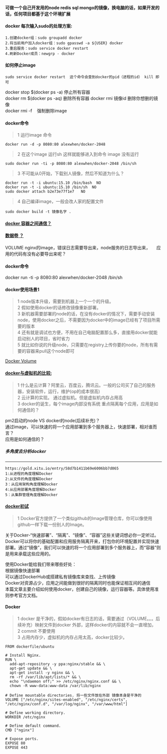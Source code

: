 #### 可做一个自己开发用的node redis sql mongo的镜像，换电脑的话，如果开发的话，任何项目都基于这个环境扩展   
#### docker 每次输入sudo的处理方案:
```
1.创建docker组：sudo groupadd docker
2.将当前用户加入docker组：sudo gpasswd -a ${USER} docker
3.重启服务：sudo service docker restart
4.刷新Docker成员：newgrp - docker
```
#### 如何停止image
```
sudo service docker restart  这个命令会查到docker的pid（进程的id） kill 即可
```     
docker stop $(docker ps -a) 停止所有容器    
docker rm $(docker ps -aq) 删除所有容器 
docker rmi 镜像id           删除你想删的镜像   
docker rmi -f    强制删除image    
#### docker命令   
>1 运行image 命令  
```
docker run -d -p 8080:80 alexwhen/docker-2048  
```  
>2 在这个image 运行sh 这样就能够进入到命令 image 没有运行   
```
sudo docker run -ti -p 8080:80 alexwhen/docker-2048 /bin/sh   
```  
>3 不可能从0开始，下载别人镜像，然后不知道为什么？   
```
docker run -t -i ubuntu:15.10 /bin/bash  NO   
docker run -t -i ubuntu:15.10 /bin/sh  NO  
sudo docker attach b2e73e77f1e7   NO   
```  
>4 自己编译image，一般会改人家的配置文件
```
sudo docker build -t 镜像名字 .
```  
#### [docker 容器之间通信？](http://blog.csdn.net/kongxx/article/details/38676917)    
#### [数据卷  ？](https://blog.fundebug.com/2017/06/07/what-is-docker-volume/)
VOLUME nginx的image，错误日志需要导出来，node服务的日志导出来，    
应用的代码有没有必要导出来呢？  

#### docker命令 
docker run -ti -p 8080:80 alexwhen/docker-2048 /bin/sh 
#### docker使用场景1  
>1 node版本升级，需要到机器上一个一个的升级。  
>2 假如使用docker的话修改镜像重新部署。              
>3 新机器需要部署的node的话，在没有docker的情况下，需要手动安装node，使用docker之后，不需要因为docker中的image已经有了项目所需要的版本  
>4 还有就是调试也方便，不用在自己电脑配置那么多，直接用docker就能启动别人的项目，省时省力     
>5 就比如你说的升级node，只需要在registry上传你要的node，所有有需要的容器来pull这个node即可    


[Docker Volume](https://blog.fundebug.com/2017/06/07/what-is-docker-volume/)


#### [docker与虚拟机的比较](https://blog.fundebug.com/2017/05/31/docker-and-vm/);
>1 什么是云计算？阿里云，百度云，腾讯云。一般的公司买了自己的服务器，安装软件，运行，维护(op的成本很高)  
>2 云计算的实现。 通过虚拟机。但是虚拟机内存占用高  
>3  docker的诞生，每个image内部没有系统  重点隔离每个应用，应用是如何通信的？  

pm2启动的node VS docker的node(后续补充)？  
通过image，可以快速的将一个应用部署到多个服务器上，快速部署，相对谁而言？    
应用是如何通信的？

##### 多角度去分析docker
--------------------------------
```
https://gold.xitu.io/entry/58d7b1411b69e6006bb7d065
1:从进程的角度理解Docker
2:从文件的角度理解Docker
3：从应用架构角度理解Docker
4:从应用部署角度理解Docker
5：从集群管理角度理解Docker
```
#### [docker初试](http://blog.acs1899.com/linux/mac/2016/02/15/hellow-docker.html)
>1 Docker官方提供了一个类似github的Image管理仓库，你可以像使用github一样下载一份别人的Image。  

关于Docker-“快速部署”、“隔离”、“镜像”、“容器”这些关键词想必你一定听过。Docker可以将你的基础配置和应用服务隔离开来，打包你的环境配置并实现快速部署。通过“镜像”，我们可以快速的将一个应用部署到多个服务器上，而“容器”则是用来承载这些应用的。    

使用Docker能给我们带来哪些好处：    
根据镜像快速部署    
可以通过DockerHub或搭建私有镜像库来查找、上传镜像   
Docker对资源占少，应用之间能做到很好的隔离同时也能保证相互间的通信   
本篇文章主要介绍如何使用docker，创建自己的镜像，运行容器等。具体使用准则参考官方文档。   

#### Docker
>1  docker 是干净的，假如docker有日志的话，需要通过（VOLUME。。。后续补充）映射文件到docker 外部，这样docker的内容就不会一直增加，  
>2 commit 不要使用  
>3 占用内存少，虚拟机的内存占用太高，docker比较少。  


```
FROM dockerfile/ubuntu

# Install Nginx.
RUN \
  add-apt-repository -y ppa:nginx/stable && \
  apt-get update && \
  apt-get install -y nginx && \
  rm -rf /var/lib/apt/lists/* && \
  echo "\ndaemon off;" >> /etc/nginx/nginx.conf && \
  chown -R www-data:www-data /var/lib/nginx

# Define mountable directories. 将一些文件放在外部 镜像本身是干净的
VOLUME ["/etc/nginx/sites-enabled", "/etc/nginx/certs", "/etc/nginx/conf.d", "/var/log/nginx", "/var/www/html"]

# Define working directory.
WORKDIR /etc/nginx

# Define default command.
CMD ["nginx"]

# Expose ports.
EXPOSE 80
EXPOSE 443

```


